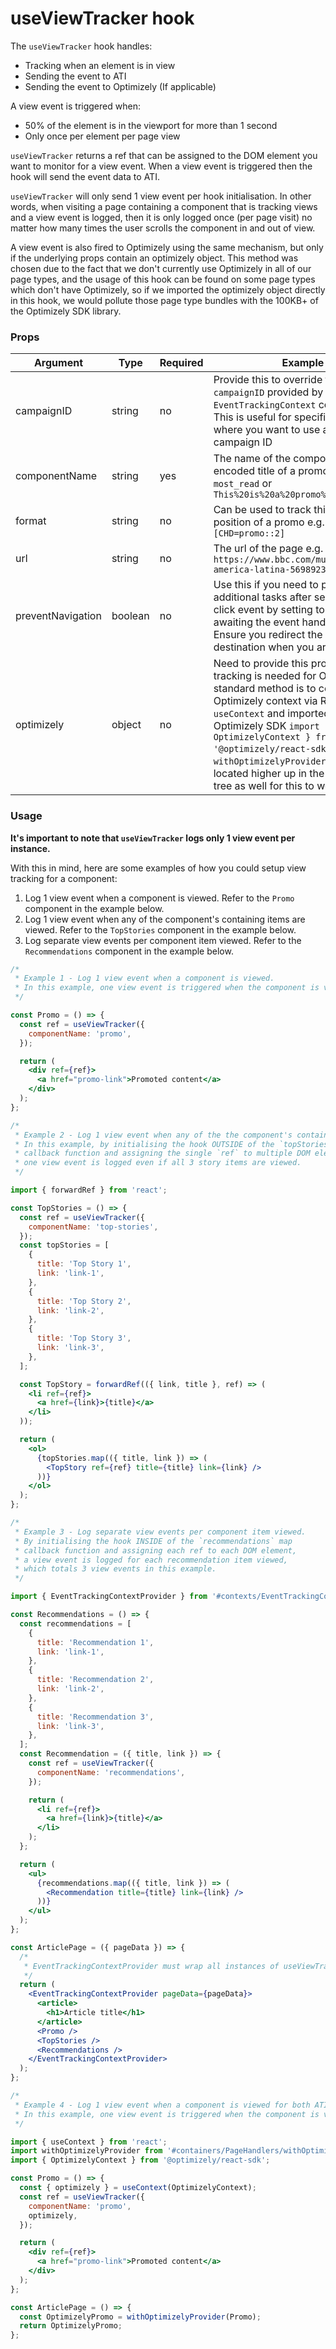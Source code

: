 # useViewTracker hook

The `useViewTracker` hook handles:

- Tracking when an element is in view
- Sending the event to ATI
- Sending the event to Optimizely (If applicable)

A view event is triggered when:

- 50% of the element is in the viewport for more than 1 second
- Only once per element per page view

`useViewTracker` returns a ref that can be assigned to the DOM element you want to monitor for a view event. When a view event is triggered then the hook will send the event data to ATI.

`useViewTracker` will only send 1 view event per hook initialisation. In other words, when visiting a page containing a component that is tracking views and a view event is logged, then it is only logged once (per page visit) no matter how many times the user scrolls the component in and out of view.

A view event is also fired to Optimizely using the same mechanism, but only if the underlying props contain an optimizely object. This method was chosen due to the fact that we don't currently use Optimizely in all of our page types, and the usage of this hook can be found on some page types which don't have Optimizely, so if we imported the optimizely object directly in this hook, we would pollute those page type bundles with the 100KB+ of the Optimizely SDK library.

### Props

| Argument          | Type    | Required | Example                                                                                                                                                                                                                                                                                                                                                                   |
| ----------------- | ------- | -------- | ------------------------------------------------------------------------------------------------------------------------------------------------------------------------------------------------------------------------------------------------------------------------------------------------------------------------------------------------------------------------- |
| campaignID        | string  | no       | Provide this to override the `campaignID` provided by the `EventTrackingContext` component. This is useful for specific campaigns where you want to use a custom campaign ID                                                                                                                                                                                              |
| componentName     | string  | yes      | The name of the component or a url encoded title of a promo e.g. `most_read` or `This%20is%20a%20promo%20title`                                                                                                                                                                                                                                                           |
| format            | string  | no       | Can be used to track things like the position of a promo e.g. `[CHD=promo::2]`                                                                                                                                                                                                                                                                                            |
| url               | string  | no       | The url of the page e.g. `https://www.bbc.com/mundo/noticias-america-latina-56989232`                                                                                                                                                                                                                                                                                     |
| preventNavigation | boolean | no       | Use this if you need to perform any additional tasks after sending the click event by setting to `true` and awaiting the event handler callback. Ensure you redirect the user to their destination when you are done                                                                                                                                                      |
| optimizely        | object  | no       | Need to provide this prop if event tracking is needed for Optimizely, the standard method is to consume the Optimizely context via React's `useContext` and imported from the Optimizely SDK `import { OptimizelyContext } from '@optimizely/react-sdk';`, the HOC `withOptimizelyProvider` needs to be located higher up in the component tree as well for this to work. |

### Usage

**It's important to note that `useViewTracker` logs only 1 view event per instance.**

With this in mind, here are some examples of how you could setup view tracking for a component:

1. Log 1 view event when a component is viewed. Refer to the `Promo` component in the example below.
2. Log 1 view event when any of the component's containing items are viewed. Refer to the `TopStories` component in the example below.
3. Log separate view events per component item viewed. Refer to the `Recommendations` component in the example below.

```jsx
/*
 * Example 1 - Log 1 view event when a component is viewed.
 * In this example, one view event is triggered when the component is viewed.
 */

const Promo = () => {
  const ref = useViewTracker({
    componentName: 'promo',
  });

  return (
    <div ref={ref}>
      <a href="promo-link">Promoted content</a>
    </div>
  );
};

/*
 * Example 2 - Log 1 view event when any of the the component's containing items are viewed.
 * In this example, by initialising the hook OUTSIDE of the `topStories` map
 * callback function and assigning the single `ref` to multiple DOM elements, only
 * one view event is logged even if all 3 story items are viewed.
 */

import { forwardRef } from 'react';

const TopStories = () => {
  const ref = useViewTracker({
    componentName: 'top-stories',
  });
  const topStories = [
    {
      title: 'Top Story 1',
      link: 'link-1',
    },
    {
      title: 'Top Story 2',
      link: 'link-2',
    },
    {
      title: 'Top Story 3',
      link: 'link-3',
    },
  ];

  const TopStory = forwardRef(({ link, title }, ref) => (
    <li ref={ref}>
      <a href={link}>{title}</a>
    </li>
  ));

  return (
    <ol>
      {topStories.map(({ title, link }) => (
        <TopStory ref={ref} title={title} link={link} />
      ))}
    </ol>
  );
};

/*
 * Example 3 - Log separate view events per component item viewed.
 * By initialising the hook INSIDE of the `recommendations` map
 * callback function and assigning each ref to each DOM element,
 * a view event is logged for each recommendation item viewed,
 * which totals 3 view events in this example.
 */

import { EventTrackingContextProvider } from '#contexts/EventTrackingContext';

const Recommendations = () => {
  const recommendations = [
    {
      title: 'Recommendation 1',
      link: 'link-1',
    },
    {
      title: 'Recommendation 2',
      link: 'link-2',
    },
    {
      title: 'Recommendation 3',
      link: 'link-3',
    },
  ];
  const Recommendation = ({ title, link }) => {
    const ref = useViewTracker({
      componentName: 'recommendations',
    });

    return (
      <li ref={ref}>
        <a href={link}>{title}</a>
      </li>
    );
  };

  return (
    <ul>
      {recommendations.map(({ title, link }) => (
        <Recommendation title={title} link={link} />
      ))}
    </ul>
  );
};

const ArticlePage = ({ pageData }) => {
  /*
   * EventTrackingContextProvider must wrap all instances of useViewTracker
   */
  return (
    <EventTrackingContextProvider pageData={pageData}>
      <article>
        <h1>Article title</h1>
      </article>
      <Promo />
      <TopStories />
      <Recommendations />
    </EventTrackingContextProvider>
  );
};

/*
 * Example 4 - Log 1 view event when a component is viewed for both ATI and Optimizely.
 * In this example, one view event is triggered when the component is viewed.
 */

import { useContext } from 'react';
import withOptimizelyProvider from '#containers/PageHandlers/withOptimizelyProvider';
import { OptimizelyContext } from '@optimizely/react-sdk';

const Promo = () => {
  const { optimizely } = useContext(OptimizelyContext);
  const ref = useViewTracker({
    componentName: 'promo',
    optimizely,
  });

  return (
    <div ref={ref}>
      <a href="promo-link">Promoted content</a>
    </div>
  );
};

const ArticlePage = () => {
  const OptimizelyPromo = withOptimizelyProvider(Promo);
  return OptimizelyPromo;
};
```
